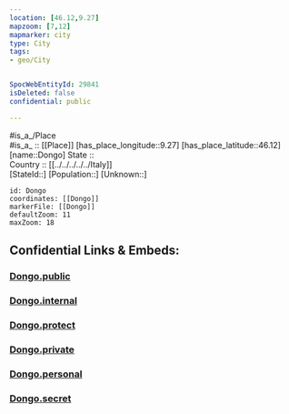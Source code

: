 ```yaml
---
location: [46.12,9.27] 
mapzoom: [7,12] 
mapmarker: city 
type: City
tags:
- geo/City


SpocWebEntityId: 29841
isDeleted: false
confidential: public

---
```

#is_a_/Place  
#is_a_ :: [[Place]] 
[has_place_longitude::9.27] 
[has_place_latitude::46.12] 
[name::Dongo] 
State ::  
Country :: [[../../../../../Italy]]  
[StateId::] 
[Population::] 
[Unknown::] 


```leaflet
id: Dongo
coordinates: [[Dongo]] 
markerFile: [[Dongo]] 
defaultZoom: 11 
maxZoom: 18
```


## Confidential Links & Embeds: 

### [Dongo.public](/_public/\Earth\Continent\Europe\Europe~South\Italy\regions~Italy\Lombardy\Como\CityDongo.public.md) 

### [Dongo.internal](/_internal/\Earth\Continent\Europe\Europe~South\Italy\regions~Italy\Lombardy\Como\CityDongo.internal.md) 

### [Dongo.protect](/_protect/\Earth\Continent\Europe\Europe~South\Italy\regions~Italy\Lombardy\Como\CityDongo.protect.md) 

### [Dongo.private](/_private/\Earth\Continent\Europe\Europe~South\Italy\regions~Italy\Lombardy\Como\CityDongo.private.md) 

### [Dongo.personal](/_personal/\Earth\Continent\Europe\Europe~South\Italy\regions~Italy\Lombardy\Como\CityDongo.personal.md) 

### [Dongo.secret](/_secret/\Earth\Continent\Europe\Europe~South\Italy\regions~Italy\Lombardy\Como\CityDongo.secret.md)

